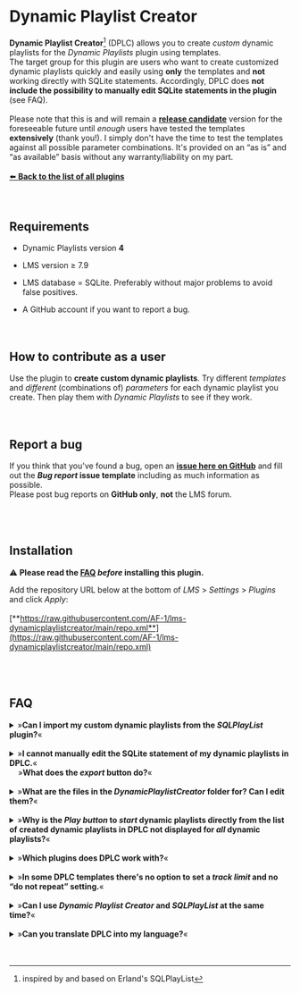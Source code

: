 # Dynamic Playlist Creator

**Dynamic Playlist Creator**[^1] (DPLC) allows you to create *custom* dynamic playlists for the *Dynamic Playlists* plugin using templates.<br>
The target group for this plugin are users who want to create customized dynamic playlists quickly and easily using **only** the templates and **not** working directly with SQLite statements. Accordingly, DPLC does **not include the possibility to manually edit SQLite statements in the plugin** (see FAQ).<br><br>
Please note that this is and will remain a [**release candidate**](https://en.wiktionary.org/wiki/release_candidate) version for the foreseeable future until *enough* users have tested the templates **extensively** (thank you!). I simply don't have the time to test the templates against all possible parameter combinations. It's provided on an “as is” and “as available” basis without any warranty/liability on my part.
<br><br>
[⬅️ **Back to the list of all plugins**](https://github.com/AF-1/)
<br><br><br>


## Requirements
- Dynamic Playlists version **4**

- LMS version ≥ 7.9

- LMS  database = SQLite. Preferably without major problems to avoid false positives.

- A GitHub account if you want to report a bug.
<br><br><br>


## How to contribute as a user
Use the plugin to **create custom dynamic playlists**. Try different *templates* and *different* (combinations of) *parameters* for each dynamic playlist you create. Then play them with *Dynamic Playlists* to see if they work.
<br><br><br>


## Report a bug
If you think that you've found a bug, open an [**issue here on GitHub**](https://github.com/AF-1/lms-dynamicplaylistcreator/issues) and fill out the ***Bug report* issue template** including as much information as possible.<br>
Please post bug reports on **GitHub only**, **not** the LMS forum.
<br><br><br><br>


## Installation
⚠️ **Please read the [FAQ](https://github.com/AF-1/lms-dynamicplaylistcreator#faq) *before* installing this plugin.**<br>

Add the repository URL below at the bottom of *LMS* > *Settings* > *Plugins* and click *Apply*:<br><br>
[**https://raw.githubusercontent.com/AF-1/lms-dynamicplaylistcreator/main/repo.xml**](https://raw.githubusercontent.com/AF-1/lms-dynamicplaylistcreator/main/repo.xml)
<br><br><br><br>


## FAQ

<details><summary>»<b>Can I import my custom dynamic playlists from the <i>SQLPlayList</i> plugin?</b>«</summary><br><p>
No, you <b>can't</b> import or migrate dynamic playlist definitions from the <i>SQLPlayList</i> plugin to <i>Dynamic Playlist <b>Creator</b></i>. They are based on templates which are different from the ones that DPLC uses.
</p></details><br>

<details><summary>»<b>I cannot manually edit the SQLite statement of my dynamic playlists in DPLC.</b>«<br>&nbsp;&nbsp;&nbsp;&nbsp;»<b>What does the <i>export</i> button do?</b>«</summary><br><p>
The target group for this plugin are users who want to create customized dynamic playlists quickly and easily using <b>only the templates</b> and <b>not</b> working directly with SQLite statements. Accordingly, DPLC does <b>not include the option to manually edit SQLite statements in the plugin</b>.<br><br>
Before <i>Dynamic Playlists</i> version <b>3</b>, the SQLPlayList plugin was the <i>only</i> way to use <i>custom</i> dynamic playlists. So SQLPlayList had to include the option to manually edit SQLite statements.<br>
Since version <b>3</b>, you can add <i>custom</i> dynamic playlists <b>directly</b> to <i>Dynamic Playlists</i>. This allows DPLC to focus on creating custom dynamic playlists using <b>only templates</b>.<br><br>
If you have to <b>manually edit the SQLite statement</b> of a dynamic playlist managed by DPLC, you can <b>use the <i>export</i> button</b> to move the dynamic playlist to the <i>Dynamic Playlists</i> plugin, i.e. its folder for custom dynamic playlists called <b>DPL-custom-lists</b>. There you can edit it like any other custom dynamic playlist using your favorite plain text editor.<br>
The moved dynamic playlist is deleted from DPLC and now managed directly by the <i>Dynamic Playlists</i> plugin.
</p></details><br>

<details><summary>»<b>What are the files in the <i>DynamicPlaylistCreator</i> folder for? Can I edit them?</b>«</summary><br><p>
When you create/edit and then <i>save</i> a custom dynamic playlist, DPLC will create 2 files in the <i>DynamicPlaylistCreator</i> folder (default location in the LMS playlists folder, can be changed in the plugin settings):<br>
the file with the <b>customvalues.xml</b> extension contains the (template) values you selected for this dynamic playlist. It allows you to edit or update your custom dynamic playlist at a later time.<br>
In addition, DPLC will <b>always</b> save your custom dynamic playlist as an SQLite statement (file extension: <b>sql</b>) because <i>Dynamic Playlists</i> searches the DPLC custom folder for them.<br><br>
<b>Do <i>not</i> manually move or edit any of these files!</b> DPLC will overwrite the changes. Or worse, your custom dynamic playlist will no longer work.
</p></details><br>

<details><summary>»<b>Why is the <i>Play button</i> to <i>start</i> dynamic playlists directly from the list of created dynamic playlists in DPLC not displayed for <i>all</i> dynamic playlists?</b>«</summary><br><p>
You can <b>only</b> start dynamic playlist directly in DPLC that do <b>not ask for user input when started</b>. DPLC does not contain code to handle user-input parameters. To make it easier to maintain and update the plugin, I decided to create DPLC as a sort of dynamic playlist construction kit without duplicating any code from the <i>Dynamic Playlists</i> plugin.
</p></details><br>

<details><summary>»<b>Which plugins does DPLC work with?</b>«</summary><br><p>
It works with <a href="https://github.com/AF-1/lms-dynamicplaylists#faq"><b>Dynamic Playlists 4</b></a>, <a href="https://github.com/AF-1/lms-alternativeplaycount"><b>Alternative Play Count</b></a> and <a href="https://github.com/AF-1/lms-customskip#custom-skip"><b>Custom Skip 3</b></a>.<br><b>CustomScan</b>: could work, not tested. Compatibility not guaranteed, not supported by me.
</p></details><br>

<details><summary>»<b>In some DPLC templates there's no option to set a <i>track limit</i> and no “do not repeat” setting.</b>«</summary><br><p>
Dynamic playlists that use DPL <b>4</b>'s <b>cache option</b> cannot have a track limit because DPL 4 will load <b>all</b> track IDs matching the dynamic playlist's search parameter into the cache. The cached track ID list should not have duplicates, hence no “do not repeat” option. DPL 4 will add small batches of tracks from this list to the players's current playlist. The number of new unplayed tracks to be added per batch can be set in the DPL settings. It's a global setting for all dynamic playlists (except album dynamic playlists which should add complete albums).
</p></details><br>

<details><summary>»<b>Can I use <i>Dynamic Playlist Creator</i> and <i>SQLPlayList</i> at the same time?</b>«</summary><br><p>
Yes. <i>Dynamic Playlists</i> version <b>4</b> will ignore SQLPlayList. There's no benefit but no harm either in keeping it installed.
</p></details><br>

<details><summary>»<b>Can you translate DPLC into my language?</b>«</summary><br><p>
This plugin will not be localized because parameter names and value names are baked into the templates. And a halfway localized version is worse than a non-localized one.
</p></details><br>
<br>

[^1]:inspired by and based on Erland's SQLPlayList